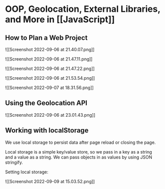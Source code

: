 # OOP, Geolocation, External Libraries, and More in [[JavaScript]]
## How to Plan a Web Project
![[Screenshot 2022-09-06 at 21.40.07.png]]

![[Screenshot 2022-09-06 at 21.47.11.png]]

![[Screenshot 2022-09-06 at 21.47.22.png]]

![[Screenshot 2022-09-06 at 21.53.54.png]]

![[Screenshot 2022-09-07 at 18.31.56.png]]


## Using the Geolocation API
![[Screenshot 2022-09-06 at 23.01.43.png]]


## Working with localStorage
We use local storage to persist data after page reload or closing the page.

Local storage is a simple key/value store, so we pass in a key as a string and a value as a string. We can pass objects in as values by using JSON stringify.

Setting local storage: 

![[Screenshot 2022-09-09 at 15.03.52.png]]

